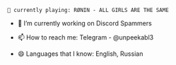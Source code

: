 ```
🎵 currently playing: RØNIN - ALL GIRLS ARE THE SAME
```

- 🔭 I’m currently working on Discord Spammers

- 📫 How to reach me: Telegram - @unpeekabl3

- 😄 Languages that I know: English, Russian
